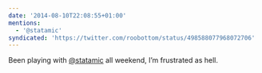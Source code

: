 ```yaml
---
date: '2014-08-10T22:08:55+01:00'
mentions:
  - '@statamic'
syndicated: 'https://twitter.com/roobottom/status/498588077968072706'
---
```

Been playing with [@statamic](https://twitter.com/@statamic) all weekend, I’m frustrated as hell.
